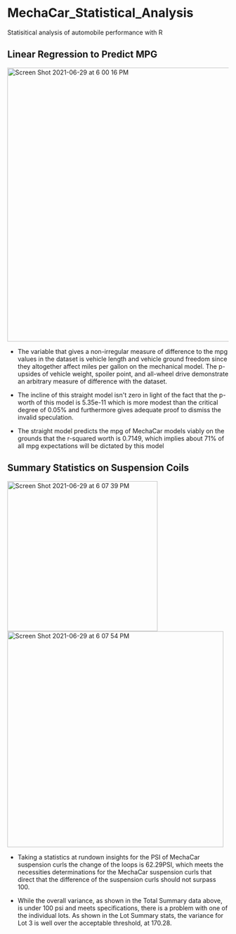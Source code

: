# MechaCar_Statistical_Analysis
Statisitical analysis of automobile performance with R
## Linear Regression to Predict MPG
<img width="624" alt="Screen Shot 2021-06-29 at 6 00 16 PM" src="https://user-images.githubusercontent.com/77812423/123873466-85092e00-d904-11eb-9bdc-8e0933da1f04.png">

- The variable that gives a non-irregular measure of difference to the mpg values in the dataset is vehicle length and vehicle ground freedom since they altogether affect miles per gallon on the mechanical model. The p-upsides of vehicle weight, spoiler point, and all-wheel drive demonstrate an arbitrary measure of difference with the dataset.

- The incline of this straight model isn't zero in light of the fact that the p-worth of this model is 5.35e-11 which is more modest than the critical degree of 0.05% and furthermore gives adequate proof to dismiss the invalid speculation.

- The straight model predicts the mpg of MechaCar models viably on the grounds that the r-squared worth is 0.7149, which implies about 71% of all mpg expectations will be dictated by this model

## Summary Statistics on Suspension Coils
<img width="342" alt="Screen Shot 2021-06-29 at 6 07 39 PM" src="https://user-images.githubusercontent.com/77812423/123873811-18426380-d905-11eb-9810-5cf555651364.png">
<img width="492" alt="Screen Shot 2021-06-29 at 6 07 54 PM" src="https://user-images.githubusercontent.com/77812423/123873818-19739080-d905-11eb-8954-7a1b753f15d1.png">

- Taking a statistics at rundown insights for the PSI of MechaCar suspension curls the change of the loops is 62.29PSI, which meets the necessities determinations for the MechaCar suspension curls that direct that the difference of the suspension curls should not surpass 100.

- While the overall variance, as shown in the Total Summary data above, is under 100 psi and meets specifications, there is a problem with one of the individual lots. As shown in the Lot Summary stats, the variance for Lot 3 is well over the acceptable threshold, at 170.28.
